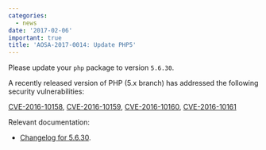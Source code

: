 ```yaml
---
categories:
  - news
date: '2017-02-06'
important: true
title: 'AOSA-2017-0014: Update PHP5'
---
```



Please update your `php` package to version `5.6.30`.

A recently released version of PHP (5.x branch) has addressed the following security vulnerabilities:

[CVE-2016-10158](https://cve.mitre.org/cgi-bin/cvename.cgi?name=CVE-2016-10158), [CVE-2016-10159](https://cve.mitre.org/cgi-bin/cvename.cgi?name=CVE-2016-10159), [CVE-2016-10160](https://cve.mitre.org/cgi-bin/cvename.cgi?name=CVE-2016-10160), [CVE-2016-10161](https://cve.mitre.org/cgi-bin/cvename.cgi?name=CVE-2016-10161)

Relevant documentation:

- [Changelog for 5.6.30](http://www.php.net/ChangeLog-5.php#5.6.30).